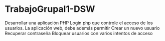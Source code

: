 # TrabajoGrupal1-DSW
Desarrollar una aplicación PHP Login.php que controle el acceso de los usuarios. La aplicación web, debe además permitir  Crear un nuevo usuario Recuperar contraseña Bloquear usuarios con varios intentos de acceso 

